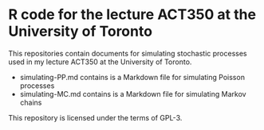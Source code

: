 # R code for the lecture ACT350 at the University of Toronto

This repositories contain documents for simulating stochastic processes used in my lecture ACT350 at the University of Toronto.    

* simulating-PP.md contains is a Markdown file for simulating Poisson processes    
* simulating-MC.md contains is a Markdown file for simulating Markov chains    

This repository is licensed under the terms of GPL-3.



